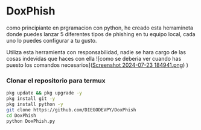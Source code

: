 # DoxPhish
como principiante en prgramacion con python, he creado esta herramineta donde puedes lanzar 5 diferentes tipos de phishing en tu equipo local, cada uno lo puedes configurar a tu gusto.

Utiliza esta herramienta con responsabilidad, nadie se hara cargo de las cosas indevidas que haces con ella
![como se deberia ver cuando has puesto los comandos necesarios]([Screenshot 2024-07-23 184941.png](https://github.com/DIEGODEVPY/DoxPhish/blob/main/Screenshot%202024-07-23%20184941.png))
)
### Clonar el repositorio para termux
```sh
pkg update && pkg upgrade -y
pkg install git -y
pkg install python -y
git clone https://github.com/DIEGODEVPY/DoxPhish
cd DoxPhish
python DoxPhish.py

